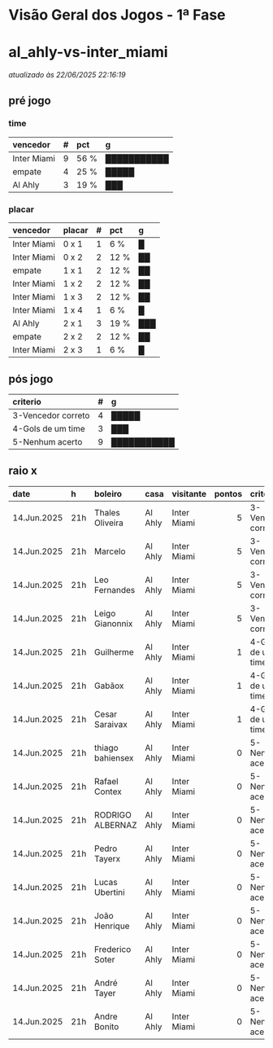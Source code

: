# Visão Geral dos Jogos - 1ª Fase

# al_ahly-vs-inter_miami

_atualizado às 22/06/2025 22:16:19_

## pré jogo

### time

| vencedor    |   # | pct   | g           |
|:------------|----:|:------|:------------|
| Inter Miami |   9 | 56 %  | ███████████ |
| empate      |   4 | 25 %  | █████       |
| Al Ahly     |   3 | 19 %  | ███         |

### placar

| vencedor    | placar   |   # | pct   | g   |
|:------------|:---------|----:|:------|:----|
| Inter Miami | 0 x 1    |   1 | 6 %   | █   |
| Inter Miami | 0 x 2    |   2 | 12 %  | ██  |
| empate      | 1 x 1    |   2 | 12 %  | ██  |
| Inter Miami | 1 x 2    |   2 | 12 %  | ██  |
| Inter Miami | 1 x 3    |   2 | 12 %  | ██  |
| Inter Miami | 1 x 4    |   1 | 6 %   | █   |
| Al Ahly     | 2 x 1    |   3 | 19 %  | ███ |
| empate      | 2 x 2    |   2 | 12 %  | ██  |
| Inter Miami | 2 x 3    |   1 | 6 %   | █   |

## pós jogo

| criterio           |   # | g           |
|:-------------------|----:|:------------|
| 3-Vencedor correto |   4 | █████       |
| 4-Gols de um time  |   3 | ███         |
| 5-Nenhum acerto    |   9 | ███████████ |

## raio x

| date        | h   | boleiro          | casa    | visitante   |   pontos | criteiro           | bol_placar   | bol_time    | real_placar   | real_time   |
|:------------|:----|:-----------------|:--------|:------------|---------:|:-------------------|:-------------|:------------|:--------------|:------------|
| 14.Jun.2025 | 21h | Thales Oliveira  | Al Ahly | Inter Miami |        5 | 3-Vencedor correto | 2 x 2        | empate      | 0 x 0         | empate      |
| 14.Jun.2025 | 21h | Marcelo          | Al Ahly | Inter Miami |        5 | 3-Vencedor correto | 2 x 2        | empate      | 0 x 0         | empate      |
| 14.Jun.2025 | 21h | Leo Fernandes    | Al Ahly | Inter Miami |        5 | 3-Vencedor correto | 1 x 1        | empate      | 0 x 0         | empate      |
| 14.Jun.2025 | 21h | Leigo Gianonnix  | Al Ahly | Inter Miami |        5 | 3-Vencedor correto | 1 x 1        | empate      | 0 x 0         | empate      |
| 14.Jun.2025 | 21h | Guilherme        | Al Ahly | Inter Miami |        1 | 4-Gols de um time  | 0 x 1        | Inter Miami | 0 x 0         | empate      |
| 14.Jun.2025 | 21h | Gabãox           | Al Ahly | Inter Miami |        1 | 4-Gols de um time  | 0 x 2        | Inter Miami | 0 x 0         | empate      |
| 14.Jun.2025 | 21h | Cesar Saraivax   | Al Ahly | Inter Miami |        1 | 4-Gols de um time  | 0 x 2        | Inter Miami | 0 x 0         | empate      |
| 14.Jun.2025 | 21h | thiago bahiensex | Al Ahly | Inter Miami |        0 | 5-Nenhum acerto    | 2 x 1        | Al Ahly     | 0 x 0         | empate      |
| 14.Jun.2025 | 21h | Rafael Contex    | Al Ahly | Inter Miami |        0 | 5-Nenhum acerto    | 1 x 3        | Inter Miami | 0 x 0         | empate      |
| 14.Jun.2025 | 21h | RODRIGO ALBERNAZ | Al Ahly | Inter Miami |        0 | 5-Nenhum acerto    | 2 x 1        | Al Ahly     | 0 x 0         | empate      |
| 14.Jun.2025 | 21h | Pedro Tayerx     | Al Ahly | Inter Miami |        0 | 5-Nenhum acerto    | 2 x 3        | Inter Miami | 0 x 0         | empate      |
| 14.Jun.2025 | 21h | Lucas Ubertini   | Al Ahly | Inter Miami |        0 | 5-Nenhum acerto    | 1 x 3        | Inter Miami | 0 x 0         | empate      |
| 14.Jun.2025 | 21h | João Henrique    | Al Ahly | Inter Miami |        0 | 5-Nenhum acerto    | 1 x 2        | Inter Miami | 0 x 0         | empate      |
| 14.Jun.2025 | 21h | Frederico Soter  | Al Ahly | Inter Miami |        0 | 5-Nenhum acerto    | 1 x 2        | Inter Miami | 0 x 0         | empate      |
| 14.Jun.2025 | 21h | André Tayer      | Al Ahly | Inter Miami |        0 | 5-Nenhum acerto    | 1 x 4        | Inter Miami | 0 x 0         | empate      |
| 14.Jun.2025 | 21h | Andre Bonito     | Al Ahly | Inter Miami |        0 | 5-Nenhum acerto    | 2 x 1        | Al Ahly     | 0 x 0         | empate      |